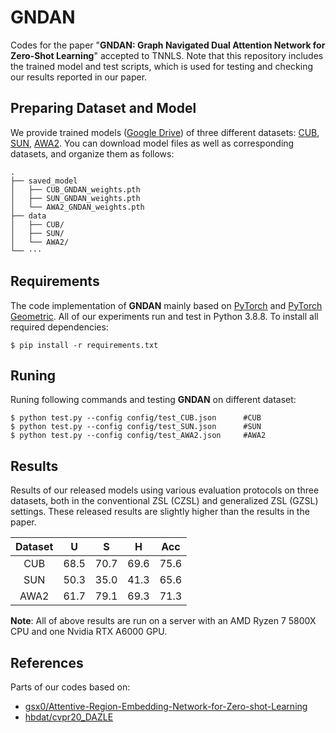 # GNDAN
<!-- ![](imgs/model.jpeg) -->
Codes for the paper "**GNDAN: Graph Navigated Dual Attention Network for Zero-Shot Learning**" accepted to TNNLS. Note that this repository includes the trained model and test scripts, which is used for testing and checking our results reported in our paper.

## Preparing Dataset and Model
We provide trained models ([Google Drive](https://drive.google.com/drive/folders/1RjzIVQ9YykhOusAcjM9QHlMp5W_iaQoY?usp=sharing)) of three different datasets: [CUB](http://www.vision.caltech.edu/visipedia/CUB-200-2011.html), [SUN](http://cs.brown.edu/~gmpatter/sunattributes.html), [AWA2](http://cvml.ist.ac.at/AwA2/). You can download model files as well as corresponding datasets, and organize them as follows: 
```
.
├── saved_model
│   ├── CUB_GNDAN_weights.pth
│   ├── SUN_GNDAN_weights.pth
│   └── AWA2_GNDAN_weights.pth
├── data
│   ├── CUB/
│   ├── SUN/
│   └── AWA2/
└── ···
```
## Requirements
The code implementation of **GNDAN** mainly based on [PyTorch](https://pytorch.org/) and [PyTorch Geometric](https://pytorch-geometric.readthedocs.io/en/latest/). All of our experiments run and test in Python 3.8.8. To install all required dependencies:
```
$ pip install -r requirements.txt
```
## Runing
Runing following commands and testing **GNDAN** on different dataset: 
```
$ python test.py --config config/test_CUB.json      #CUB
$ python test.py --config config/test_SUN.json      #SUN
$ python test.py --config config/test_AWA2.json     #AWA2
```

## Results
Results of our released models using various evaluation protocols on three datasets, both in the conventional ZSL (CZSL) and generalized ZSL (GZSL) settings. These released results are slightly higher than the results in the paper.

| Dataset | U | S | H | Acc |
| :-----: | :-----: | :-----: | :-----: | :-----: |
| CUB | 68.5 | 70.7 | 69.6 | 75.6 |
| SUN | 50.3 | 35.0 | 41.3 | 65.6 |
| AWA2 | 61.7 | 79.1 | 69.3 | 71.3 |

**Note**: All of above results are run on a server with an AMD Ryzen 7 5800X CPU and one Nvidia RTX A6000 GPU.

## References
Parts of our codes based on:
* [gsx0/Attentive-Region-Embedding-Network-for-Zero-shot-Learning](https://github.com/gsx0/Attentive-Region-Embedding-Network-for-Zero-shot-Learning)
* [hbdat/cvpr20_DAZLE](https://github.com/hbdat/cvpr20_DAZLE)

